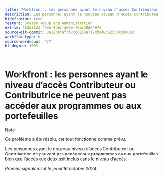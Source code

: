 ```yaml
---
title: 'Workfront : les personnes ayant le niveau d’accès Contributeur ou Contributrice ne peuvent pas accéder aux programmes ou aux portefeuilles'
description: Les personnes ayant le nouveau niveau d’accès Contributeur ou Contributrice ne peuvent pas accéder aux programmes ou aux portefeuilles bien que l’accès aux deux soit inclus dans le niveau d’accès.
hidefromtoc: true
feature: System Setup and Administration
exl-id: 463d212d-ff0a-4de2-ae6e-70a538de497e
source-git-commit: 8a12bbfaf3f7cc01a8a717cbad8c62330cc690a3
workflow-type: ht
source-wordcount: '77'
ht-degree: 100%

---
```


# Workfront : les personnes ayant le niveau d’accès Contributeur ou Contributrice ne peuvent pas accéder aux programmes ou aux portefeuilles

>[!NOTE]
>
>Ce problème a été résolu, car tout fonctionne comme prévu.

Les personnes ayant le nouveau niveau d’accès Contributeur ou Contributrice ne peuvent pas accéder aux programmes ou aux portefeuilles bien que l’accès aux deux soit inclus dans le niveau d’accès.

_Premier signalement le jeudi 16 octobre 2024._
